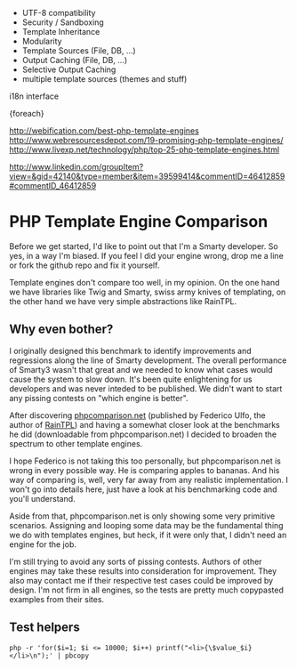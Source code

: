 
* UTF-8 compatibility
* Security / Sandboxing
* Template Inheritance
* Modularity
* Template Sources (File, DB, ...)
* Output Caching (File, DB, ...) 
* Selective Output Caching
* multiple template sources (themes and stuff)

i18n interface

{foreach}




http://webification.com/best-php-template-engines
http://www.webresourcesdepot.com/19-promising-php-template-engines/
http://www.livexp.net/technology/php/top-25-php-template-engines.html

http://www.linkedin.com/groupItem?view=&gid=42140&type=member&item=39599414&commentID=46412859#commentID_46412859


# PHP Template Engine Comparison #

Before we get started, I'd like to point out that I'm a Smarty developer. So yes, in a way I'm biased. If you feel I did your engine wrong, drop me a line or fork the github repo and fix it yourself.


Template engines don't compare too well, in my opinion. On the one hand we have libraries like Twig and Smarty, swiss army knives of templating, on the other hand we have very simple abstractions like RainTPL. 


## Why even bother? ##

I originally designed this benchmark to identify improvements and regressions along the line of Smarty development. The overall performance of Smarty3 wasn't that great and we needed to know what cases would cause the system to slow down. It's been quite enlightening for us developers and was never inteded to be published. We didn't want to start any pissing contests on "which engine is better".

After discovering [phpcomparison.net](http://phpcomparison.net) (published by Federico Ulfo, the author of [RainTPL](http://raintpl.com)) and having a somewhat closer look at the benchmarks he did (downloadable from phpcomparison.net) I decided to broaden the spectrum to other template engines. 

I hope Federico is not taking this too personally, but phpcomparison.net is wrong in every possible way. He is comparing apples to bananas. And his way of comparing is, well, very far away from any realistic implementation. I won't go into details here, just have a look at his benchmarking code and you'll understand. 

Aside from that, phpcomparison.net is only showing some very primitive scenarios. Assigning and looping some data may be the fundamental thing we do with templates engines, but heck, if it were only that, I didn't need an engine for the job.

I'm still trying to avoid any sorts of pissing contests. Authors of other engines may take these results into consideration for improvement. They also may contact me if their respective test cases could be improved by design. I'm not firm in all engines, so the tests are pretty much copypasted examples from their sites.


## Test helpers ##

```
php -r 'for($i=1; $i <= 10000; $i++) printf("<li>{\$value_$i}</li>\n");' | pbcopy
```